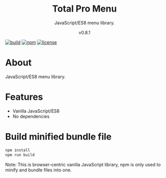 <h1 align="center">
Total Pro Menu
</h1>
<p align="center">
JavaScript/ES8 menu library.
<p>
<p align="center">
v0.8.1
<p>

[![build](https://github.com/dariuszdawidowski/total-pro-menu/actions/workflows/build.yml/badge.svg)](https://github.com/dariuszdawidowski/total-pro-menu/actions/workflows/build.yml)
[![npm](https://img.shields.io/npm/v/total-pro-menu)](https://www.npmjs.com/package/total-pro-menu)
[![license](https://img.shields.io/github/license/dariuszdawidowski/total-pro-menu?color=9cf)](./LICENSE)

# About

JavaScript/ES8 menu library.

# Features

- Vanilla JavaScript/ES8
- No dependencies

# Build minified bundle file

```bash
npm install
npm run build
```
Note: This is browser-centric vanilla JavaScript library, npm is only used to minify and bundle files into one.
